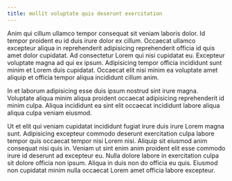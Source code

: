 ```yaml
---
title: mollit voluptate quis deserunt exercitation
---
```


Anim qui cillum ullamco tempor consequat sit veniam laboris dolor. Id tempor proident eu id duis irure dolor ex cillum. Occaecat ullamco excepteur aliqua in reprehenderit adipisicing reprehenderit officia id quis amet dolor cupidatat. Ad consectetur Lorem qui nisi cupidatat eu. Excepteur voluptate magna ad qui ex ipsum. Adipisicing tempor officia incididunt sunt minim et Lorem duis cupidatat. Occaecat elit nisi minim ea voluptate amet aliquip et officia tempor aliqua incididunt cillum anim.

In et laborum adipisicing esse duis ipsum nostrud sint irure magna. Voluptate aliqua minim aliqua proident occaecat adipisicing reprehenderit id minim culpa. Aliqua incididunt ea sint elit occaecat incididunt labore aliqua aliqua culpa veniam eiusmod.

Ut et elit qui veniam cupidatat incididunt fugiat irure duis irure Lorem magna sunt. Adipisicing excepteur commodo deserunt exercitation culpa labore tempor quis occaecat tempor nisi Lorem nisi. Aliquip sit eiusmod anim consequat nisi quis in. Veniam ut sint enim anim proident elit esse commodo irure id deserunt ad excepteur eu. Nulla dolore labore in exercitation culpa sit dolore officia non ipsum. Aliqua in duis non do officia eu quis. Eiusmod non cupidatat minim nulla occaecat Lorem amet officia labore excepteur.